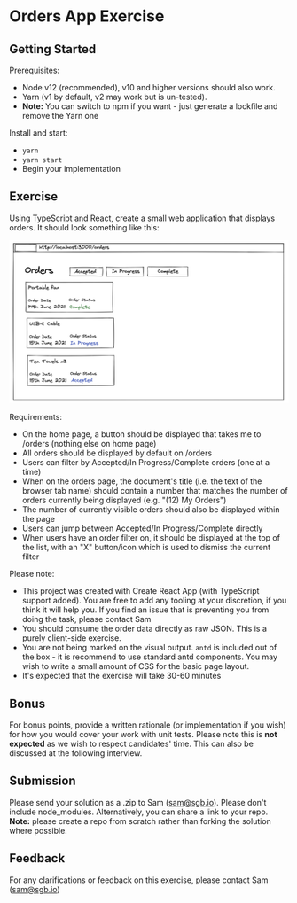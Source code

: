 # Orders App Exercise

## Getting Started

Prerequisites:

- Node v12 (recommended), v10 and higher versions should also work.
- Yarn (v1 by default, v2 may work but is un-tested).
- **Note:** You can switch to npm if you want - just generate a lockfile and remove the Yarn one

Install and start:

- `yarn`
- `yarn start`
- Begin your implementation

## Exercise

Using TypeScript and React, create a small web application that displays orders. It should look something like this:

![Mockup](mockup.jpg)

Requirements:

- On the home page, a button should be displayed that takes me to /orders (nothing else on home page)
- All orders should be displayed by default on /orders
- Users can filter by Accepted/In Progress/Complete orders (one at a time)
- When on the orders page, the document's title (i.e. the text of the browser tab name) should contain a number that matches the number of orders currently being displayed (e.g. "(12) My Orders")
- The number of currently visible orders should also be displayed within the page
- Users can jump between Accepted/In Progress/Complete directly
- When users have an order filter on, it should be displayed at the top of the list, with an "X" button/icon which is used to dismiss the current filter

Please note:

- This project was created with Create React App (with TypeScript support added). You are free to add any tooling at your discretion, if you think it will help you. If you find an issue that is preventing you from doing the task, please contact Sam
- You should consume the order data directly as raw JSON. This is a purely client-side exercise.
- You are not being marked on the visual output. `antd` is included out of the box - it is recommend to use standard antd components. You may wish to write a small amount of CSS for the basic page layout.
- It's expected that the exercise will take 30-60 minutes

## Bonus

For bonus points, provide a written rationale (or implementation if you wish) for how you would cover your work with unit tests. Please note this is **not expected** as we wish to respect candidates' time. This can also be discussed at the following interview.

## Submission

Please send your solution as a .zip to Sam (sam@sgb.io). Please don't include node_modules.
Alternatively, you can share a link to your repo. **Note:** please create a repo from scratch rather than forking the solution where possible.

## Feedback

For any clarifications or feedback on this exercise, please contact Sam (sam@sgb.io)
